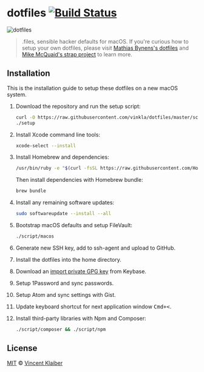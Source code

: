 # dotfiles [![Build Status](https://badgen.net/travis/vinkla/dotfiles/master)](https://travis-ci.org/vinkla/dotfiles)

![dotfiles](https://user-images.githubusercontent.com/499192/40283443-96d526d0-5c7e-11e8-80a1-8843d778a922.png)

> .files, sensible hacker defaults for macOS. If you're curious how to setup your own dotfiles, please visit [Mathias Bynens's dotfiles](https://github.com/mathiasbynens/dotfiles) and [Mike McQuaid's strap project](https://github.com/mikemcquaid/strap) to learn more.

## Installation

This is the installation guide to setup these dotfiles on a new macOS system.

1. Download the repository and run the setup script:

    ```sh
    curl -O https://raw.githubusercontent.com/vinkla/dotfiles/master/script/setup
    ./setup
    ```

2. Install Xcode command line tools:

    ```sh
    xcode-select --install
    ```

3. Install Homebrew and dependencies:

    ```sh
    /usr/bin/ruby -e "$(curl -fsSL https://raw.githubusercontent.com/Homebrew/install/master/install)"
    ```
  
    Then install dependencies with Homebrew bundle:
    
    ```sh
    brew bundle
    ```

4. Install any remaining software updates:
  
    ```sh
    sudo softwareupdate --install --all
    ```
  
5. Bootstrap macOS defaults and setup FileVault:
  
    ```sh
    ./script/macos
    ```

6. Generate new SSH key, add to ssh-agent and upload to GitHub.

7. Install the dotfiles into the home directory.

8. Download an [import private GPG key](https://www.keybits.net/post/import-keybase-private-key) from Keybase.

9. Setup 1Password and sync passwords.

10. Setup Atom and sync settings with Gist.

11. Update keyboard shortcut for next application window <kbd>Cmd+<</kbd>.

12. Install third-party libraries with Npm and Composer:

    ```sh
    ./script/composer && ./script/npm
    ```

## License

[MIT](LICENSE) © [Vincent Klaiber](https://doubledip.se)
